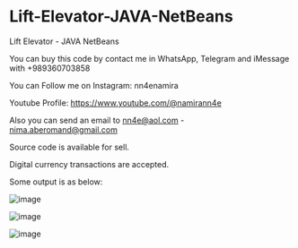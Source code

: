 # Lift-Elevator-JAVA-NetBeans
Lift Elevator - JAVA NetBeans

You can buy this code by contact me in WhatsApp, Telegram and iMessage with +989360703858

You can Follow me on Instagram: nn4enamira

Youtube Profile: https://www.youtube.com/@namirann4e

Also you can send an email to nn4e@aol.com - nima.aberomand@gmail.com

Source code is available for sell.

Digital currency transactions are accepted.

Some output is as below:

![image](https://github.com/user-attachments/assets/0ab17ece-85b8-4451-a5a5-3cab76039bd8)

![image](https://github.com/user-attachments/assets/c74ec6f6-8f5f-43c6-bde5-47303d19d0d7)

![image](https://github.com/user-attachments/assets/42a926eb-51bd-4aaa-a877-a3610f566fbb)
